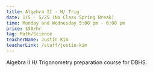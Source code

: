 ```yaml
---
title: Algebra II - H/ Trig
date: 1/5 - 5/25 (No Class Spring Break)
time: Monday and Wednesday 5:00 pm - 6:00 pm
price: $50/hr
tag: Math/Science
teacherName: Justin Kim
teacherLink: /staff/justin-kim
---
```


Algebra II H/ Trigonometry preparation course for DBHS.
